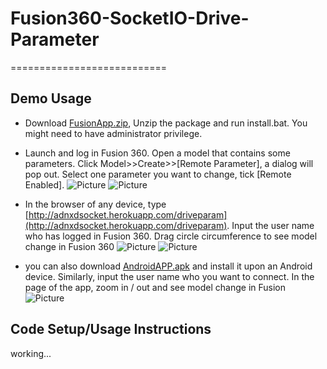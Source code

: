 # Fusion360-SocketIO-Drive-Parameter
===========================

Demo Usage
-----------------------------------
* Download [FusionApp.zip](), Unzip the package and run install.bat. You might need to have administrator privilege.
* Launch and log in Fusion 360. Open a model that contains some parameters. Click Model>>Create>>[Remote Parameter], a dialog will pop out. Select one parameter you want to change, tick [Remote Enabled].
  ![Picture](https://github.com/xiaodongliang/Fusion360-SocketIO-Drive-Parameter/blob/master/Help/fusion-menu.png) 
  ![Picture](https://github.com/xiaodongliang/Fusion360-SocketIO-Drive-Parameter/blob/master/Help/fusion-dialog.png) 
* In the browser of any device, type [http://adnxdsocket.herokuapp.com/driveparam](http://adnxdsocket.herokuapp.com/driveparam). Input the user name who has logged in Fusion 360. Drag circle circumference to see model change in Fusion 360
  ![Picture](https://github.com/xiaodongliang/Fusion360-SocketIO-Drive-Parameter/blob/master/Help/browser-web.png) 
  ![Picture](https://github.com/xiaodongliang/Fusion360-SocketIO-Drive-Parameter/blob/master/Help/iphone.jpg) 
  
* you can also download [AndroidAPP.apk]() and install it upon an Android device. Similarly, input the user name who you want to connect. In the page of the app, zoom in / out and see model change in Fusion
  ![Picture](https://github.com/xiaodongliang/Fusion360-SocketIO-Drive-Parameter/blob/master/Help/android.png) 



Code Setup/Usage Instructions
-----------------------------------
working...


